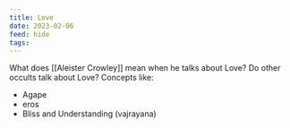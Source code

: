 ```yaml
---
title: Love
date: 2023-02-06
feed: hide
tags:
---
```


What does [[Aleister Crowley]] mean when he talks about Love? Do other occults talk about Love? 
Concepts like:
- Agape
- eros
- Bliss and Understanding (vajrayana)
